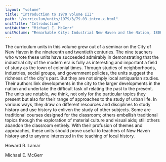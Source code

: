 ```yaml
---
layout: "volume"
title: "Introduction to 1979 Volume III"
path: "/curriculum/units/1979/3/79.03.intro.x.html"
unitTitle: "Introduction"
unitAuthor: "Michael E. McGerr"
unitVolume: "Remarkable City: Industrial New Haven and the Nation, 1800-1900"
---
```

<body>
<p>
The curriculum units in this volume grew out of a seminar on the City of New Haven in the nineteenth and twentieth centuries. The nine teachers who wrote these units have succeeded admirably in demonstrating that the industrial city of the modern era is fully as interesting and important a field of study as the town of colonial times. Through studies of neighborhoods, industries, social groups, and government policies, the units suggest the richness of the city's past. But they are not simply local antiquarian studies. Their authors link developments in the city to the larger developments in the nation and undertake the difficult task of relating the past to the present. The units are notable, we think, not only for the particular topics they present but also for their range of approaches to the study of urban life. In various ways, they draw on different resources and disciplines to study history and use history to enliven the study of other subjects. Some are traditional courses designed for the classroom; others embellish traditional topics through the exploration of material culture and visual aids; still others abandon the classroom entirely. With their profusion of themes and approaches, these units should prove useful to teachers of New Haven history and to anyone interested in the teaching of local history.
</p>
<p>
Howard R. Lamar
</p>
<p>
Michael E. McGerr
</p>
</body>